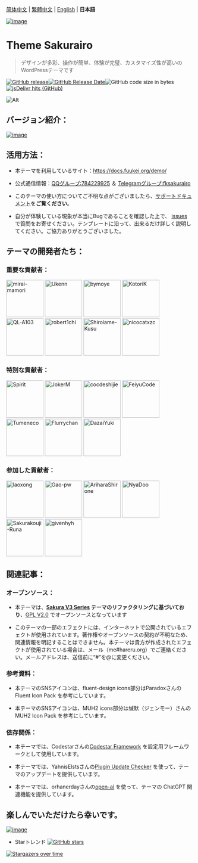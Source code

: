 [简体中文](README.md) | [繁體中文](README_tw.md) | [English](README_en.md) | **日本語**

[![image](https://s.nmxc.ltd/sakurairo_vision/@2.7/readme/banner-ver2.7.webp)](https://github.com/mirai-mamori/Sakurairo)

<h1 align="left">Theme Sakurairo </h1>

> デザインが多彩、操作が簡単、体験が完璧、カスタマイズ性が高いのWordPressテーマです

[![GitHub release](https://img.shields.io/github/v/release/mirai-mamori/Sakurairo.svg?style=for-the-badge&logo=appveyor)](https://github.com/mirai-mamori/Sakurairo/releases/latest)[![GitHub Release Date](https://img.shields.io/github/release-date/mirai-mamori/Sakurairo?style=for-the-badge&logo=appveyor)](https://github.com/mirai-mamori/Sakurairo/releases)![GitHub code size in bytes](https://img.shields.io/github/languages/code-size/mirai-mamori/Sakurairo?style=for-the-badge&logo=appveyor)[![jsDelivr hits (GitHub)](https://img.shields.io/jsdelivr/gh/hm/Fuukei/Public_Repository?color=red&logo=jsdelivr&logoColor=red&style=for-the-badge)](https://www.jsdelivr.com/package/gh/mirai-mamori/sakurairo)

![Alt](https://repobeats.axiom.co/api/embed/292776675b642d6dc86f264f4b71ed411ee9be91.svg "Repobeats analytics image")

## バージョン紹介：

[![image](https://s.nmxc.ltd/sakurairo_vision/@2.7/readme/jp.png)](https://docs.fuukei.org/)

## 活用方法：

- 本テーマを利用しているサイト：https://docs.fuukei.org/demo/

- 公式通信情報：[QQグループ:784229925](https://jq.qq.com/?_wv=1027&k=U5UJjRik)  ＆  [Telegramグループ:fksakurairo](https://t.me/fksakurairo)

- このテーマの使い方についてご不明な点がございましたら、[サポートドキュメント](https://docs.fuukei.org)を**ご覧ください**。 

- 自分が体験している現象が本当にBugであることを確認した上で、 [issues](https://github.com/mirai-mamori/Sakurairo/issues/new/choose) で質問をお寄せください。テンプレートに沿って、出来るだけ詳しく説明してください。ご協力ありがとうございました。

## テーマの開発者たち：

### 重要な貢献者：

<a href="https://github.com/mirai-mamori"><img src="https://avatars3.githubusercontent.com/u/61381142?s=400" alt="mirai-mamori" width="100"></a>  <a href="https://github.com/Ukenn2112"><img src="https://avatars3.githubusercontent.com/u/60847880?s=400" alt="Ukenn" width="100"></a>  <a href="https://github.com/bymoye"><img src="https://avatars2.githubusercontent.com/u/27877470?s=400" alt="bymoye" width="100"></a> <a href="https://github.com/KotoriK"><img src="https://avatars.githubusercontent.com/u/52659125?s=400" alt="KotoriK" width="100"></a>  <a href="https://github.com/QL-A103"><img src="https://avatars.githubusercontent.com/u/57120572?v=4" alt="QL-A103" width="100"></a>  <a href="https://github.com/robert1chi"><img src="https://avatars.githubusercontent.com/u/40431036?v=4" alt="robert1chi" width="100"></a>  <a href="https://github.com/Shiroiame-Kusu"><img src="https://avatars.githubusercontent.com/u/42903464?v=4" alt="Shiroiame-Kusu" width="100"></a>  <a href="https://github.com/nicocatxzc"><img src="https://avatars.githubusercontent.com/u/114812330?v=4" alt="nicocatxzc" width="100"></a>  

### 特別な貢献者：

<a href="https://github.com/spirit1431007"><img src="https://avatars1.githubusercontent.com/u/29689177?s=400" alt="Spirit" width="100"></a>  <a href="https://jokerm.com/"><img src="https://jokerm.com/assets/logo-csdark/" alt="JokerM" width="100"></a>  <a href="https://github.com/cocdeshijie"><img src="https://avatars.githubusercontent.com/u/39603339?v=4" alt="cocdeshijie" width="100"></a>  <a href="https://github.com/FeiyuCode"><img src="https://avatars0.githubusercontent.com/u/46924793?s=400" alt="FeiyuCode" width="100"></a>  <a href="https://github.com/tumeneco"><img src="https://avatars0.githubusercontent.com/u/68286041?s=400" alt="Tumeneco" width="100"></a>  <a href="https://github.com/flurrychan "><img src="https://avatars.githubusercontent.com/u/63506003?v=4" alt="Flurrychan" width="100"></a>  <a href="https://www.yukicat.net"><img src="https://avatars.githubusercontent.com/u/54615306?v=4" alt="DazaiYuki" width="100"></a>

### 参加した貢献者：

<a href="https://github.com/laoxong"><img src="https://avatars.githubusercontent.com/u/31268830?v=4" alt="laoxong" width="100"></a>  <a href="https://github.com/Gao-pw"><img src="https://avatars.githubusercontent.com/u/48815350?v=4" alt="Gao-pw" width="100"></a>  <a href="https://github.com/AriharaShirone"><img src="https://avatars.githubusercontent.com/u/30365341?v=4" alt="AriharaShirone" width="100"></a>  <a href="https://github.com/NyaDoo"><img src="https://avatars.githubusercontent.com/u/65238336?v=4" alt="NyaDoo" width="100"></a>  <a href="https://github.com/Sakurakouji-Runa"><img src="https://avatars2.githubusercontent.com/u/46081776?s=400" alt="Sakurakouji-Runa" width="100"></a>  <a href="https://github.com/givenhyh"><img src="https://avatars3.githubusercontent.com/u/37971883?s=400" alt="givenhyh" width="100"></a>

## 関連記事：

### オープンソース：

- 本テーマは、**[Sakura V3 Series](https://github.com/mashirozx/sakura/tree/3.x) テーマのリファクタリングに基づいており**、[GPL V2.0](https://github.com/mirai-mamori/Sakurairo/blob/master/LICENSE) でオープンソースとなっています

- このテーマの一部のエフェクトには、インターネットで公開されているエフェクトが使用されています。著作権やオープンソースの契約が不明なため、関連情報を明記することはできません。本テーマは貴方が作成されたエフェクトが使用されている場合は、メール（me#hareru.org）でご連絡ください。メールアドレスは、送信前に“#”を@に変更ください。

### 参考資料：

- 本テーマのSNSアイコンは、fluent-design icons部分はParadoxさんの Fluent Icon Pack を参考にしています。

- 本テーマのSNSアイコンは、MUH2 icons部分は缄默（ジェンモー）さんの MUH2 Icon Pack を参考にしています。

### 依存関係：

- 本テーマでは、Codestarさんの[Codestar Framework](https://github.com/Codestar/codestar-framework) を設定用フレームワークとして使用しています。

- 本テーマでは、YahnisElstsさんの[Plugin Update Checker](https://github.com/YahnisElsts/plugin-update-checker) を使って、テーマのアップデートを提供しています。

- 本テーマでは、orhanerdayさんの[open-ai](https://github.com/orhanerday/open-ai) を使って、テーマの ChatGPT 関連機能を提供しています。

## 楽しんでいただけたら幸いです。

[![image](https://s.nmxc.ltd/sakurairo_vision/@2.7/readme/jp-ver2.7info.png)](https://docs.fuukei.org/)

-  Starトレンド  [![GitHub stars](https://img.shields.io/github/stars/mirai-mamori/Sakurairo?logo=github&style=social)](https://github.com/mirai-mamori/Sakurairo/stargazers)

[![Stargazers over time](https://starchart.cc/mirai-mamori/Sakurairo.svg)](https://github.com/mirai-mamori/Sakurairo/stargazers)

